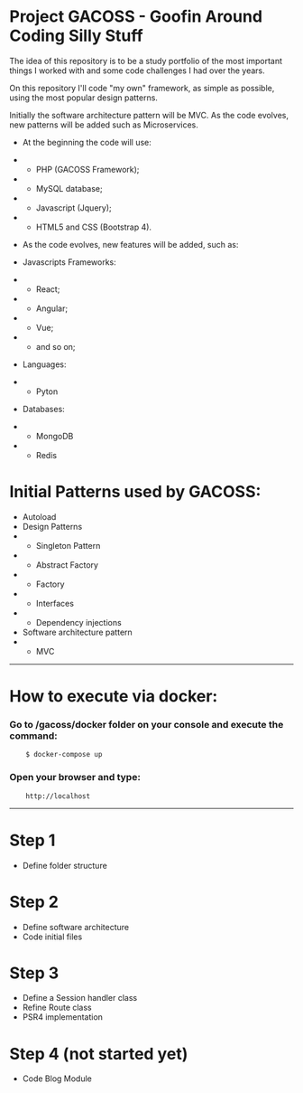 # Project GACOSS - Goofin Around Coding Silly Stuff 

The idea of this repository is to be a study portfolio of the most important things I worked with and some code challenges I had over the years.

On this repository I'll code "my own" framework, as simple as possible, using the most popular design patterns.

Initially the software architecture pattern will be MVC. As the code evolves, new patterns will be added such as Microservices.

- At the beginning the code will use: 
- - PHP (GACOSS Framework);
- - MySQL database;
- - Javascript (Jquery);
- - HTML5 and CSS (Bootstrap 4). 

- As the code evolves, new features will be added, such as: 
- Javascripts Frameworks:
- - React;
- - Angular;
- - Vue; 
- - and so on;
- Languages:
- - Pyton
- Databases:
- - MongoDB 
- - Redis

# Initial Patterns used by GACOSS:
- Autoload
- Design Patterns
- - Singleton Pattern
- - Abstract Factory
- - Factory
- - Interfaces
- - Dependency injections
- Software architecture pattern
- - MVC

___________________________________________________________________________________________

# How to execute via docker:

### Go to /gacoss/docker folder on your console and execute the command:
```
    $ docker-compose up 
```

### Open your browser and type:
```
    http://localhost
```
___________________________________________________________________________________________

# Step 1
- Define folder structure 

# Step 2
- Define software architecture
- Code initial files

# Step 3
- Define a Session handler class
- Refine Route class
- PSR4 implementation

# Step 4 (not started yet)
- Code Blog Module
